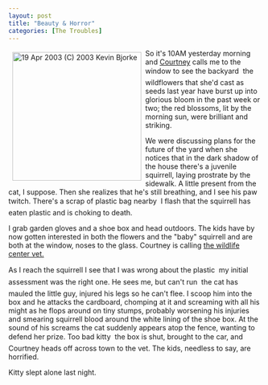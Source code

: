 ```yaml
---
layout: post
title: "Beauty & Horror"
categories: [The Troubles]
---
```

<img src="http://www.botzilla.com/bpix/IMG_7925.jpg" wifth=192 height=256 hspace=8 vspace=6 align="left" title="19 Apr 2003 (C) 2003 Kevin Bjorke">So it's 10AM yesterday morning and <a href="http://www.geekychick.net/" target="linkframe">Courtney</a> calls me to the window to see the backyard &#151; the wildflowers that she'd cast as seeds last year have burst up into glorious bloom in the past week or two; the red blossoms, lit by the morning sun, were brilliant and striking.

We were discussing plans for the future of the yard when she notices that in the dark shadow of the house there's a juvenile squirrell, laying prostrate by the sidewalk. A little present from the cat, I suppose. Then she realizes that he's still breathing, and I see his paw twitch. There's a scrap of plastic bag nearby &#151; I flash that the squirrell has eaten plastic and is choking to death. 

I grab garden gloves and a shoe box and head outdoors. The kids have by now gotten interested in both the flowers and the "baby" squirrell and are both at the window, noses to the glass. Courtney is calling <a href="http://www.wcsv.org" target="linkframe">the wildlife center vet.</a>

As I reach the squirrell I see that I was wrong about the plastic &#151; my initial assessment was the right one. He sees me, but can't run &#151; the cat has mauled the little guy, injured his legs so he can't flee. I scoop him into the box and he attacks the cardboard, chomping at it and screaming with all his might as he flops around on tiny stumps, probably worsening his injuries and smearing squirrell blood around the white lining of the shoe box. At the sound of his screams the cat suddenly appears atop the fence, wanting to defend her prize. Too bad kitty &#151; the box is shut, brought to the car, and Courtney heads off across town to the vet. The kids, needless to say, are horrified.

Kitty slept alone last night.

<!--more-->

